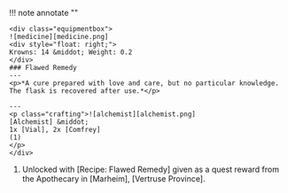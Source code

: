 !!! note annotate ""

    <div class="equipmentbox">
    ![medicine][medicine.png]
    <div style="float: right;">
    Krowns: 14 &middot; Weight: 0.2
    </div>
    ### Flawed Remedy
    ---
    <p>*A cure prepared with love and care, but no particular knowledge. The flask is recovered after use.*</p>

    ---
    <p class="crafting">![alchemist][alchemist.png] 
    [Alchemist] &middot; 
    1x [Vial], 2x [Comfrey]
    (1)
    </p>
    </div>
1. Unlocked with [Recipe: Flawed Remedy] given as a quest reward from the Apothecary in [Marheim], [Vertruse Province].